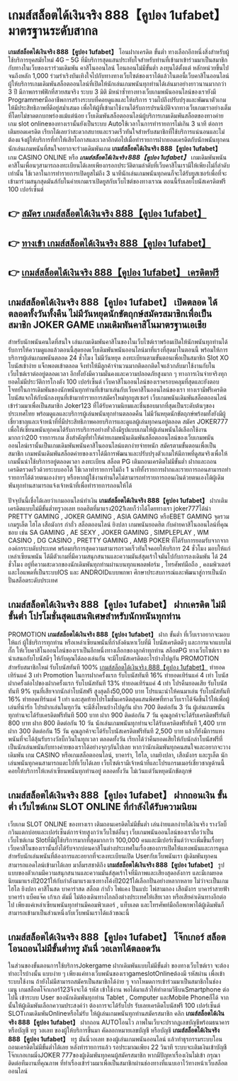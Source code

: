 # เกมส์สล็อตได้เงินจริง 888【คูปอง 1ufabet】  มาตรฐานระดับสากล

**เกมส์สล็อตได้เงินจริง 888【คูปอง 1ufabet】** โอนฝากเครดิต ขั้นต่ำ  ทางเลือกอีกหนึ่งสิ่งสำหรับผู้ใช้บริการยุคสมัยใหม่ 4G – 5G ที่มีบริการสุดแสนประทับใจสำหรับท่านที่เข้ามาเข้าร่วมมาเป็นสมาชิกกับทางในเว็บของเราร่วมเดิมพัน คาสิโนออนไลน์ โอนถอนไม่มีขั้นต่ำ ลงทุนได้ตั้งแต่ หลักหน่วยขึ้นไปจนถึงหลัก 1,000 ร่วมร่าเริงบันเทิงใจไปกับทางทางเว็บไซต์ของเราได้แล้วในตอนี้เว็บคาสิโนออนไลน์ผู้ให้บริการเกมเดิมพันสล็อตออนไลน์ที่เปิดให้นักเล่นเกมพนันทุกท่านได้เล่นมาอย่างยาวนานมากกว่า 3 ปี มีภาพกราฟฟิกที่สวยสมจริง ระบบ 3 มิติ
มิหนำซ้ำทางทางเว็บเกมพนันออนไลน์ของเรายังมี Programmerมืออาชีพการสร้างระบบที่คอยดูแลและให้บริการ  รวมไปถึงปรับปรุงและพัฒนาตัวเกมให้มีประสิทธิภาพที่ดีอยู่สม่ำเสมอ เพื่อให้ผู้ที่เข้ามาใช้งานได้รับการปรนนิบัติจากทางเว็บเกมเราอย่างเต็มที่โดยไม่ขาดตกบกพร่องแม้แต่น้อย เว็บเดิมพันสล็อตออนไลน์ผู้บริการเกมเดิมพันสล็อตของทางค่ายเกม slot onlineของทางเรานั้นยังเป็นระบบ Autoใช้เวลาในการทำรายการไม่เกิน 3 นาที ต่อการเติมยอดเครดิต เรียกได้เลยว่าสะดวกสบายและรวดเร็วทันใจสำหรับสมาชิกที่ใช้บริการแน่นอนและไม่ต้องแจ้งผู้ให้บริการที่ทำให้เสียโอกาสและเวลาอีกต่อไปเมื่อทำรายการฝากยอดเครดิตกับนักพนันทุกคน
นักเล่นเกมพนันที่สนใจอยากจะร่วมเดิมพันเกม **เกมส์สล็อตได้เงินจริง 888【คูปอง 1ufabet】** เกม CASINO ONLINE หรือ ***เกมส์สล็อตได้เงินจริง 888【คูปอง 1ufabet】*** เกมเดิมพันพนันคาสิโนเพื่อนๆสามารถลงทะเบียนได้เลยเพียงกรอกประวัติตามลำดับที่เว็บคาสิโนเรามีให้เพียงไม่กี่ลำดับเท่านั้น ใช้เวลาในการทำรายการเปิดยูสไม่ถึง 3 นาทีนักเล่นเกมพนันทุกคนก็จะได้รับยูสเซอร์เพื่อที่จะเข้ามาร่วมสนุกสุดมันส์กับในค่ายเกมเราเปิดยูสกับเว็บไซต์ของทางเราณ ตอนนี้รับเลยโบนัสเครดิตฟรี 100 เปอร์เซ็นต์

## 👉 [สมัคร เกมส์สล็อตได้เงินจริง 888【คูปอง 1ufabet】](https://archa888.com/)
## 👉 [ทางเข้า เกมส์สล็อตได้เงินจริง 888【คูปอง 1ufabet】](https://archa888.com/)
## 👉 [เกมส์สล็อตได้เงินจริง 888【คูปอง 1ufabet】 เครดิตฟรี](https://archa888.com/)

## เกมส์สล็อตได้เงินจริง 888【คูปอง 1ufabet】 เปิดตลอด ได้ตลอดทั้งวันทั้งคืน ไม่มีวันหยุดนักขัตฤกษ์สมัครสมาชิกเพื่อเป็นสมาชิก JOKER GAME เกมเดิมพันคาสิโนมาตรฐานเอเชีย

สำหรับนักพนันคนใดที่สนใจ เล่นเกมเดิมพันคาสิโนของในเว็บไซต์เราพร้อมเปิดให้นักพนันทุกท่านได้รับการให้ความดูแลแล้วตอนนี้สุดยอดเว็บเดิมพันพนันออนไลน์มาที่แรงที่สุดมาในตอนนี้ พร้อมให้การบริการผู้เล่นเกมพนันตลอด 24 ชั่วโมง ไม่มีวันหยุด ลงทะเบียนตามขั้นตอนเพื่อเป็นสมาชิก Slot XO โบนัสเข้าง่าย แจ็กพอตเข้าตลอด จึงทำให้มีลูกค้าจำนวนมากติดอกติดใจแล้วกลับมาใช้งานกับในเว็บไซต์เราต่ออยู่ตลอดเวลา อีกทั้งยังมีความมั่นคงและความปลอดภัยสูงมาก ๆ ทางการเงินจ่ายจริงทุกยอดไม่มีประวัติการโกงตัง 100 เปอร์เซ็นต์ เว็บคาสิโนออนไลน์ของเราครอบคลุมที่สุดและยังตอบโจทย์ในการเดิมพันของนักพนันทุกท่านที่เข้ามาเล่นกับเว็บคาสิโนออนไลน์ของเรา
ทางเรามีฟรีเครดิตโบนัสแจกให้กับนักลงทุนที่เข้ามาทำรายการสมัครใหม่ทุกยูสเซอร์ เว็บเกมพนันเดิมพันสล็อตออนไลน์เข้าร่วมมาเพื่อเป็นสมาชิก Joker123 ที่ได้รับความนิยมและชื่นชอบมากที่สุดเป็นระดับต้นๆของประเทศไทย พร้อมดูแลและบริการผู้เล่นพนันทุกท่านตลอดคืน ไม่มีวันหยุดนักขัตฤกษ์พร้อมทั้งยังมีผู้เชี่ยวชาญและเจ้าหน้าที่ที่มีประสิทธิภาพคอยบริการและดูแลผู้เล่นทุกคนอยู่ตลอด สมัคร JOKER777 เพื่อให้เซียนพนันทุกคนได้รับการบริการอย่างทั่วถึงมีรูปแบบเกมให้ผู้เล่นพนันได้เลือกใช้งานมากกว่า200 รายการเกม
สิ่งสำคัญที่ทำให้ค่ายเกมพนันเดิมพันสล็อตออนไลน์ของเว็บเกมพนันออนไลน์เรานั้นเป็นเกมเดิมพันพนันคาสิโนออนไลน์แตกง่ายจ่ายหนัก สมัครตามขั้นตอนเพื่อเป็นสมาชิก  เกมพนันเดิมพันสล็อตค่ายของเราได้มีการพัฒนาและปรับปรุงตัวเกมให้มีภาพที่ดูสมจริงเพื่อให้เกมนั้นน่าใช้บริการอยู่ตลอดเวลา ลงทะเบียน สล็อต PG เติมถอนเครดิตไม่มีขั้นต่ำ ฝากและถอน เครดิตรวดเร็วด้วยระบบออโต้ ใช้เวลาทำรายการไม่ถึง 1 นาทีทั้งรายการฝากและรายการถอนสามารถทำรายการได้ด้วยตนเองง่ายๆ หรือหากผู้ใช้งานท่านใดไม่สามารถทำรายการถอนเงินด้วยตนเองได้ผู้เดิมพันทุกท่านสามารถแจ้งเจ้าหน้าที่เพื่อทำรายการถอนให้ได้

ปัจจุบันนี้เชื่อได้เลยว่าเกมออนไลน์ทำเงิน **เกมส์สล็อตได้เงินจริง 888【คูปอง 1ufabet】** ฝากเติมเครดิตแบบไม่มีขั้นต่ำทรูวอเลท ยอดฮิตที่มาแรง2021เลยก็ว่าได้โดยทางเรา joker777ได้นำ PRETTY GAMING , JOKER GAMING , ASIA GAMING หรือEBET GAMING จุดรวมเกมรูเล็ต ไฮโล เสือมังกร กำถั่ว สล็อตออนไลน์ ยิงปลา เกมพนันยอดฮิต กับค่ายคาสิโนออนไลน์ที่คุณชอบ เช่น SA GAMING , AE SEXY , JOKER GAMING , SIMPLEPLAY , WM CASINO , DG CASINO , PRETTY GAMING , AMB POKER  ที่ได้รับการยอมรับจากจากองค์กรระบดับประเทศ พร้อมบริการสุดความสามารถรวดเร็วทันใจคอยให้บริการ 24 ชั่วโมง มอบให้แก่เหล่าเซียนพนัน ได้มีตัวเกมที่มีความสนุกสนานและความมันส์สุดเร้าใจมันไปกับการลงเดิมพัน ได้ 24 ชั่วโมง อยู่ที่ความสะดวกของนักเดิมพันทุกท่านผ่านบนทุกแพลตฟอร์ม , โทรศัพท์มือถือ , คอมพิวเตอร์ และไอแพดที่เป็นระบบIOS และ ANDROIDแบบพกพา ศึกษาประสบการณ์และพัฒนาสู่การเป็นนักปั่นสล็อตระดับประเทศ

## เกมส์สล็อตได้เงินจริง 888【คูปอง 1ufabet】 ฝากเครดิต ไม่มีขั้นต่ำ โปรโมชั่นสุดแสนพิเศษสำหรับนักพนันทุกท่าน

 PROMOTION  **เกมส์สล็อตได้เงินจริง 888【คูปอง 1ufabet】** ฝาก ขั้นต่ำ ที่เว็บเราอยากจะมอบให้แก่  ผู้ใช้บริการทุกท่าน หรือเหล่าเซียนพนันที่กำลังค้นหาเว็บที่มี โบนัสเครดิตดีๆ และการแจกแบบไม่กั๊ก ให้เว็บคาสิโนออนไลน์ของเราเป็นอีกหนึ่งทางเลือกของลูกค้าทุกท่าน สล็อตPG ทางเว็บไซต์เรา ขอนำเสนอกับโบนัสดีๆ ให้กับคุณได้ลองเล่นกัน จะมีโบนัสเครดิตอะไรบ้างไปดูกัน
 PROMOTION สำหรับสมาชิกใหม่ รับโบนัสทันที 100% [เกมส์สล็อตได้เงินจริง 888【คูปอง 1ufabet】](https://archa888.com/) ทำยอดเทิร์นแค่ 3 เท่า
 Promotion ในการฝากครั้งแรก รับโบนัสทันที 16% ทำยอดเทิร์นแค่ 4 เท่า
โบนัสฝากครั้งต่อไปของฝากครั้งแรก รับโบนัสทันที 13% ทำยอดเทิร์นแค่ 4 เท่า
โปรคืนยอดเสีย รับโบนัสทันที 9% ทุนที่เสียจากนักล่าโบนัสฟรี สูงสุดถึง50,000 บาท
โปรแนะนำให้คนมาเล่น รับโบนัสทันที 16% ทำยอดเทิร์นแค่ 1 เท่า
และสุดท้ายโปรโมชั่นเครดิตสุดแสนพิศษที่ทางเว็บเราได้จัดขึ้นไว้ให้เพื่อผู้เล่นที่น่ารัก โปรฝากเล่นในทุกวัน จะมีสิ่งไหนบ้างไปดูกัน
ฝาก 700 ติดต่อกัน 3 วัน ผู้เล่นเกมพนันทุกท่านจะได้รับเครดิตฟรีทันที 500 บาท
ฝาก 900 ติดต่อกัน 7 วัน คุณลูกค้าจะได้รับเครดิตฟรีทันที 800 บาท
ฝาก 800 ติดต่อกัน 10 วัน นักเล่นเกมพนันทุกท่านจะได้รับเครดิตฟรีทันที 1,400 บาท
ฝาก 300 ติดต่อกัน 15 วัน คุณลูกค้าจะได้รับโบนัสเครดิตฟรีทันที 2,500 บาท
แล้วก็ยังมีการแทงพนันที่จะได้ลุ้นรับรางวัลบิ๊กวินในทุกเวลา ตลอดทั้งวัน เรียกได้ว่าคืนยอดเสียให้กับนักล่าโบนัสฟรีที่เป็นนักเล่นพนันกับทางค่ายของเราได้อย่างจุกๆกันไปเลย หากว่านักเดิมพันทุกคนสนใจและอยากจะวางเดิมพัน เกม CASINO หรือเกมสล็อตออนไลน์, บาคาร่า, ไฮโล, เกมยิงปลา, เสือมังกร และรูเล็ต นักเล่นพนันทุกคนสามารถแตะไปที่เว็บได้เลย เว็บไซต์เรามีเจ้าหน้าที่และโปรแกรมเมอร์เชี่ยวชาญด้านนี้คอยให้บริการให้เหล่าเซียนพนันทุกท่านอยู่ ตลอดทั้งวัน ไม่เว้นแต่วันหยุดนักขัตฤกษ์

## เกมส์สล็อตได้เงินจริง 888【คูปอง 1ufabet】 ฝากถอนเงิน ขั้นต่ำ  เว็บไซต์เกม SLOT ONLINE ที่กำลังได้รับความนิยม

เว็บเกม SLOT ONLINE ของทางเรา เติมถอนเครดิตไม่มีขั้นต่ำ เล่นง่ายแตกง่ายได้เงินจริง รางวัลบิ๊กวินแตกบ่อยและเปอร์เซ็นต์การจ่ายสูงกว่าเว็บไซต์อื่นๆ เว็บเกมพนันออนไลน์ของเราถือว่าเป็น เว็บไซต์เกม Slotที่มีผู้ใช้บริการมากที่สุดมากกว่า 100,000 คนและมีเปอร์เซ็นต์ว่าจะเพิ่มขึ้นเรื่อยๆ เว็บคาสิโนของเรานั้นยังได้รับจากบ่อนคาสิโนต่างประเทศในเรื่องของการเปิดให้แทงพนันและการดูแล สำหรับนักเล่นพนันที่ต้องการและอยากที่จะลงทะเบียนเปิด Userกับเว็บพนันเรา ผู้เดิมพันทุกคนสามารถแอดไลน์เข้ามาได้เลย
	มาลิ้มรสชาติถึง **เกมส์สล็อตได้เงินจริง 888【คูปอง 1ufabet】** รูปแบบของตัวเกมมีความสนุกสนานและความมันส์สุดเร้าใจที่มีภาพและเสียงสุดอลังการ และมีเกมยอดนิยมมาแรงปี2021ให้กับกำลังมาแรงแซงทางโค้งปี2021ได้เลือกปั่นอย่างหลากหลาย  ไม่ว่าจะเป็นเกมไฮโล ยิงปลา คาสิโนสด บาคาร่าสด สล็อต กำถั่ว ไพ่แคง ปั่นแปะ ไพ่สามกอง เสือมังกร บาคาร่าสายฟ้า บาคาร่า แบ็คแจ๊ค เก้าเก ดัมมี่ ไม่ต้องเดินทางไกลถึงต่างประเทศให้เสียเวลา หรือเสียค่าเดินทางอีกต่อไป เพียงแค่เหล่าเซียนพนันทุกท่านมีคอมพิวเตอร์ , แท็บเลต และโทรศัพท์มือถือพกพาได้ผู้เดิมพันก็สามารถเข้ามาเป็นส่วนหนึ่งกับเว็บพนันเราได้แล้วขณะนี้

## เกมส์สล็อตได้เงินจริง 888【คูปอง 1ufabet】 โจ๊กเกอร์ สล็อตโอนถอนไม่มีขั้นต่ำทรู มันนี่ วอเลทได้ตลอดวัน

ในส่วนของขั้นตอนการใช้บริการJokergame ฝากเดิมพันแบบไม่มีขั้นต่ำ ของทางเว็บไซต์เรา จะต้องทำอะไรบ้างนั้น แบบง่าย ๆ เพียงแค่ทางเว็บพนันของเราgameslotOnlineต้องมี รหัสผ่าน เพื่อเข้าระบบใช้งาน ถ้ายังไม่มีสามารถสมัครเป็นสมาชิกได้ง่าย ๆ จากโหมดการเข้าร่วมมาเป็นสมาชิกในช่อง เมนู เกมสล็อตโจ๊กเกอร์123จึงจะได้ รหัส เข้าใช้งาน พอได้มาแล้วให้ทำตามวิธีบนSmartphone ต่อไปนี้
เข้าระบบ User  ของนักเดิมพันทุกท่าน Tablet , Computer และMobile Phoneก็ได้
จากนั้นให้ผู้เดิมพันเลือกความประสงค์ว่า ต้องการจะได้รับโปร รับเลยเครดิตโบนัสฟรี 100 เปอร์เซ็นต์  SLOTเกมเดิมพันOnlineหรือไม่รับ
ให้ผู้เล่นเกมพนันทุกท่านสมัครสมาชิก คลิก **เกมส์สล็อตได้เงินจริง 888【คูปอง 1ufabet】** ฝากถอน AUTOโอนไว ภาพในเว็บจะปรากฏเลขบัญชีพร้อมธนาคาร หรือบัญชี ทรู วอเลท ของผู้ให้บริการขึ้นมา
คัดลอกหมายเลขบัญชี หรือบัญชี **เกมส์สล็อตได้เงินจริง 888【คูปอง 1ufabet】** ทรู มันนี่วอเลท ของผู้เล่นเกมพนันออนไลน์ แล้วทำธุรกรรมระบบโอนถอนเครดิตไม่มีขั้นต่ำได้เลย
หลังทำรายการแล้ว รอประมาณเพียง 22 วินาที ระบบจะเติมเงินเข้าบัญชีโจ๊กเกอเกมมิ่งJOKER 777ของผู้เดิมพันทุกคนผู้สมัครสมาชิก
หากมีปัญหาเรื่องเงินไม่เข้า กรุณาติดต่อทีมงานที่คุณภาพ ที่ทำเรื่องเข้าร่วมมาเพื่อเป็นสมาชิกผ่านช่องทางที่แนบเอาไว้ทางหน้าเว็บสล็อต ออนไลน์



